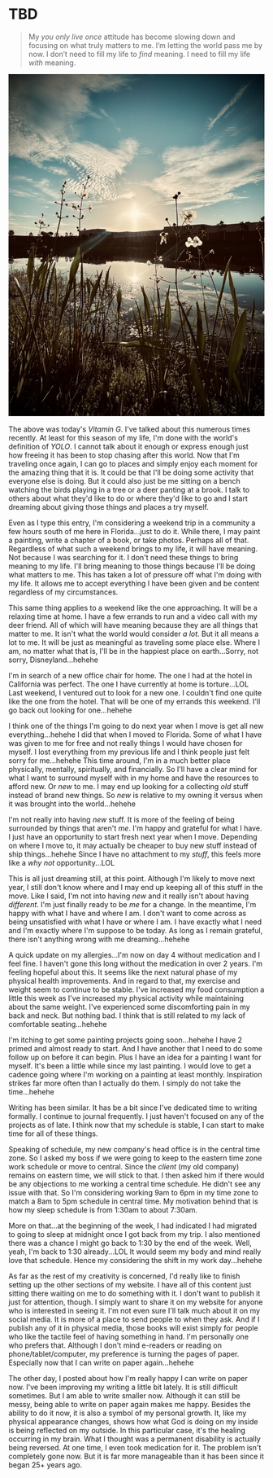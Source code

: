 # TBD

> My *you only live once* attitude has become slowing down and focusing on what truly matters to me. I’m letting the world pass me by now. I don’t need to fill my life to *find* meaning. I need to fill my life *with* meaning.

![Sunrise over a building, flowers, and pond](./media/IMG_9576.jpeg)

The above was today's *Vitamin G*. I've talked about this numerous times recently. At least for this season of my life, I'm done with the world's definition of *YOLO*. I cannot talk about it enough or express enough just how freeing it has been to stop chasing after this world. Now that I'm traveling once again, I can go to places and simply enjoy each moment for the amazing thing that it is. It could be that I'll be doing some activity that everyone else is doing. But it could also just be me sitting on a bench watching the birds playing in a tree or a deer panting at a brook. I talk to others about what they'd like to do or where they'd like to go and I start dreaming about giving those things and places a try myself.

Even as I type this entry, I'm considering a weekend trip in a community a few hours south of me here in Florida...just to do it. While there, I may paint a painting, write a chapter of a book, or take photos. Perhaps all of that. Regardless of what such a weekend brings to my life, it will have meaning. Not because I was searching for it. I don't need these things to bring meaning to my life. I'll bring meaning to those things because I'll be doing what matters to me. This has taken a lot of pressure off what I'm doing with my life. It allows me to accept everything I have been given and be content regardless of my circumstances.

This same thing applies to a weekend like the one approaching. It will be a relaxing time at home. I have a few errands to run and a video call with my deer friend. All of which will have meaning because they are all things that matter to me. It isn't what the world would consider *a lot*. But it all means a lot to me. It will be just as meaningful as traveling some place else. Where I am, no matter what that is, I'll be in the happiest place on earth...Sorry, not sorry, Disneyland...hehehe

I'm in search of a new office chair for home. The one I had at the hotel in California was perfect. The one I have currently at home is torture...LOL Last weekend, I ventured out to look for a new one. I couldn't find one quite like the one from the hotel. That will be one of my errands this weekend. I'll go back out looking for one...hehehe

I think one of the things I'm going to do next year when I move is get all new everything...hehehe I did that when I moved to Florida. Some of what I have was given to me for free and not really things I would have chosen for myself. I lost everything from my previous life and I think people just felt sorry for me...hehehe This time around, I'm in a much better place physically, mentally, spiritually, and financially. So I'll have a clear mind for what I want to surround myself with in my home and have the resources to afford new. Or *new* to me. I may end up looking for a collecting *old* stuff instead of brand new things. So *new* is relative to my owning it versus when it was brought into the world...hehehe

I'm not really into having *new* stuff. It is more of the feeling of being surrounded by things that aren't *me*. I'm happy and grateful for what I have. I just have an opportunity to start fresh next year when I move. Depending on where I move to, it may actually be cheaper to buy new stuff instead of ship things...hehehe Since I have no attachment to my *stuff*, this feels more like a *why not* opportunity...LOL

This is all just dreaming still, at this point. Although I'm likely to move next year, I still don't know where and I may end up keeping all of this stuff in the move. Like I said, I'm not into having *new* and it really isn't about having *different*. I'm just finally ready to be *me* for a change. In the meantime, I'm happy with what I have and where I am. I don't want to come across as being unsatisfied with what I have or where I am. I have exactly what I need and I'm exactly where I'm suppose to be today. As long as I remain grateful, there isn't anything wrong with me dreaming...hehehe

A quick update on my allergies...I'm now on day 4 without medication and I feel fine. I haven't gone this long without the medication in over 2 years. I'm feeling hopeful about this. It seems like the next natural phase of my physical health improvements. And in regard to that, my exercise and weight seem to continue to be stable. I've increased my food consumption a little this week as I've increased my physical activity while maintaining about the same weight. I've experienced some discomforting pain in my back and neck. But nothing bad. I think that is still related to my lack of comfortable seating...hehehe

I'm itching to get some painting projects going soon...hehehe I have 2 primed and almost ready to start. And I have another that I need to do some follow up on before it can begin. Plus I have an idea for a painting I want for myself. It's been a little while since my last painting. I would love to get a cadence going where I'm working on a painting at least monthly. Inspiration strikes far more often than I actually do them. I simply do not take the time...hehehe

Writing has been similar. It has be a bit since I've dedicated time to writing formally. I continue to journal frequently. I just haven't focused on any of the projects as of late. I think now that my schedule is stable, I can start to make time for all of these things.

Speaking of schedule, my new company's head office is in the central time zone. So I asked my boss if we were going to keep to the eastern time zone work schedule or move to central. Since the *client* (my old company) remains on eastern time, we will stick to that. I then asked him if there would be any objections to me working a central time schedule. He didn't see any issue with that. So I'm considering working 9am to 6pm in my time zone to match a 8am to 5pm schedule in central time. My motivation behind that is how my sleep schedule is from 1:30am to about 7:30am.

More on that...at the beginning of the week, I had indicated I had migrated to going to sleep at midnight once I got back from my trip. I also mentioned there was a chance I might go back to 1:30 by the end of the week. Well, yeah, I'm back to 1:30 already...LOL It would seem my body and mind really love that schedule. Hence my considering the shift in my work day...hehehe

As far as the rest of my creativity is concerned, I'd really like to finish setting up the other sections of my website. I have all of this content just sitting there waiting on me to do something with it. I don't want to publish it just for attention, though. I simply want to share it on my website for anyone who is interested in seeing it. I'm not even sure I'll talk much about it on my social media. It is more of a place to send people to when they ask. And if I publish any of it in physical media, those books will exist simply for people who like the tactile feel of having something in hand. I'm personally one who prefers that. Although I don't mind e-readers or reading on phone/tablet/computer, my preference is turning the pages of paper. Especially now that I can write on paper again...hehehe

The other day, I posted about how I'm really happy I can write on paper now. I've been improving my writing a little bit lately. It is still difficult sometimes. But I am able to write smaller now. Although it can still be messy, being able to write on paper again makes me happy. Besides the ability to do it now, it is also a symbol of my personal growth. It, like my physical appearance changes, shows how what God is doing on my inside is being reflected on my outside. In this particular case, it's the healing occurring in my brain. What I thought was a permanent disability is actually being reversed. At one time, I even took medication for it. The problem isn't completely gone now. But it is far more manageable than it has been since it began 25+ years ago.